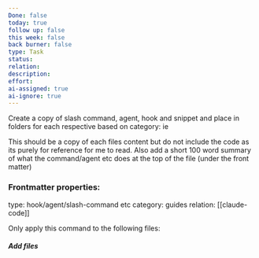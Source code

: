 ```yaml
---
Done: false
today: true
follow up: false
this week: false
back burner: false
type: Task
status:
relation:
description:
effort:
ai-assigned: true
ai-ignore: true
---
```

Create a copy of slash command, agent, hook and snippet and place in folders for each respective based on category: ie

This should be a copy of each files content but do not include the code as its purely for reference for me to read.
Also add a short 100 word summary of what the command/agent etc does at the top of the file (under the front matter)

### Frontmatter properties:
type: hook/agent/slash-command etc
category: guides
relation: [[claude-code]]

Only apply this command to the following files:

##### Add files
